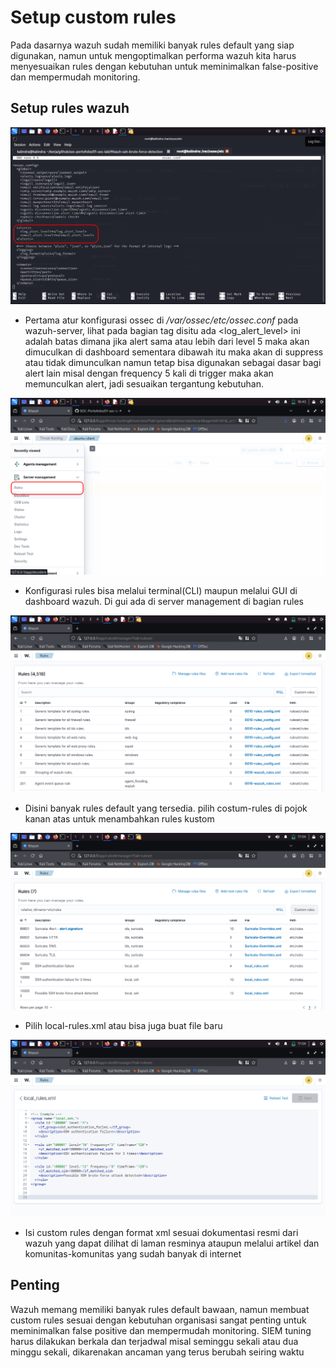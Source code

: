 # Setup custom rules 

Pada dasarnya wazuh sudah memiliki banyak rules default yang siap digunakan, namun untuk mengoptimalkan performa wazuh kita harus menyesuaikan rules dengan kebutuhan untuk meminimalkan false-positive dan mempermudah monitoring.

## Setup rules wazuh

![konfigurasi ossec](assets/img/konfigurasi-ossec.png)
- Pertama atur konfigurasi ossec di */var/ossec/etc/ossec.conf* pada wazuh-server, lihat pada bagian tag <alerts> disitu ada <log_alert_level> ini adalah batas dimana jika alert sama atau lebih dari level 5 maka akan dimuculkan di dashboard sementara dibawah itu maka akan di suppress atau tidak dimunculkan namun tetap bisa digunakan sebagai dasar bagi alert lain misal dengan frequency 5 kali di trigger maka akan memunculkan alert, jadi sesuaikan tergantung kebutuhan.

![konfigurasi rules](assets/img/konfigurasi-rules.png)
- Konfigurasi rules bisa melalui terminal(CLI) maupun melalui GUI di dashboard wazuh. Di gui ada di server management di bagian rules

![gambar rules](assets/img/gambar-rules.png)
- Disini banyak rules default yang tersedia. pilih costum-rules di pojok kanan atas untuk menambahkan rules kustom

![gambar custom](assets/img/kustom-rules.png)
- Pilih local-rules.xml atau bisa juga buat file baru  

![gambar isi rules](assets/img/isi-rules.png)
- Isi custom rules dengan format xml sesuai dokumentasi resmi dari wazuh yang dapat dilihat di laman resminya ataupun melalui artikel dan komunitas-komunitas yang sudah banyak di internet

## Penting

Wazuh memang memiliki banyak rules default bawaan, namun membuat custom rules sesuai dengan kebutuhan organisasi sangat penting untuk meminimalkan false positive dan mempermudah monitoring. SIEM tuning harus dilakukan berkala dan terjadwal misal seminggu sekali atau dua minggu sekali, dikarenakan ancaman yang terus berubah seiring waktu
